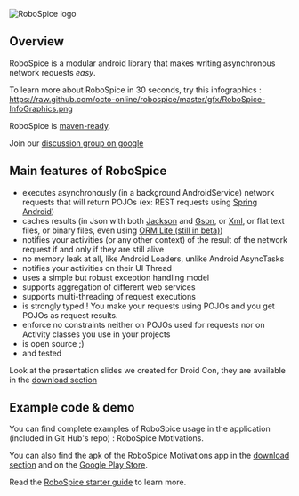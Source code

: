 ![RoboSpice logo](https://raw.github.com/octo-online/robospice/master/gfx/Robospice-logo-white-background.png)

Overview
--------

RoboSpice is a modular android library that makes writing asynchronous network requests *easy*.

To learn more about RoboSpice in 30 seconds, try this infographics : 
https://raw.github.com/octo-online/robospice/master/gfx/RoboSpice-InfoGraphics.png

RoboSpice is [maven-ready](http://search.maven.org/#search%7Cga%7C1%7Crobospice).

Join our [discussion group on google](https://groups.google.com/forum/?fromgroups#!forum/robospice)

Main features of RoboSpice
--------------------------

* executes asynchronously (in a background AndroidService) network requests that will return POJOs (ex: REST requests using [Spring Android](http://www.springsource.org/spring-android))
* caches results (in Json with both [Jackson](http://jackson.codehaus.org/) and [Gson](http://code.google.com/p/google-gson/), 
or [Xml](http://simple.sourceforge.net/), or flat text files, or binary files, even using [ORM Lite (still in beta)](http://ormlite.com/sqlite_java_android_orm.shtml))
* notifies your activities (or any other context) of the result of the network request if and only if they are still alive
* no memory leak at all, like Android Loaders, unlike Android AsyncTasks
* notifies your activities on their UI Thread
* uses a simple but robust exception handling model
* supports aggregation of different web services
* supports multi-threading of request executions
* is strongly typed ! You make your requests using POJOs and you get POJOs as request results.
* enforce no constraints neither on POJOs used for requests nor on Activity classes you use in your projects
* is open source ;) 
* and tested

Look at the presentation slides we created for Droid Con, they are available in the [download section](https://github.com/octo-online/robospice/downloads)

Example code & demo
-------------------

You can find complete examples of RoboSpice usage in the application (included in Git Hub's repo) : RoboSpice Motivations.

You can also find the apk of the RoboSpice Motivations app in the [download section](https://github.com/octo-online/robospice/downloads) and on the [Google Play Store](http://goo.gl/pzqH4).

Read the [RoboSpice starter guide](https://github.com/octo-online/robospice/wiki) to learn more.





